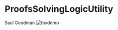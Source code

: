 # ProofsSolvingLogicUtility
Saul Goodman
![foxdemo](https://www.thefactsite.com/wp-content/uploads/2013/12/saul-goodman-bob-odenkirk-facts.jpg)

